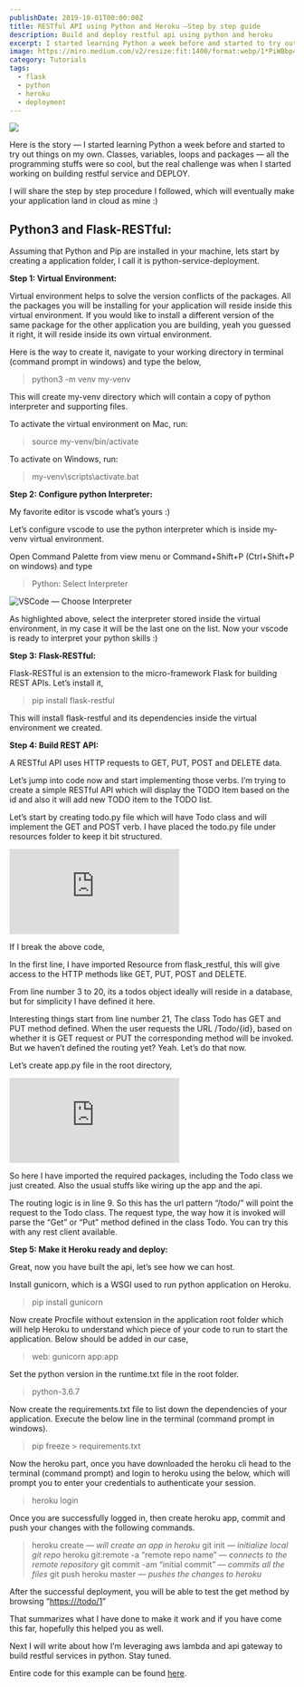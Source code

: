 ```yaml
---
publishDate: 2019-10-01T00:00:00Z
title: RESTful API using Python and Heroku —Step by step guide
description: Build and deploy restful api using python and heroku
excerpt: I started learning Python a week before and started to try out things on my own. Classes, variables, loops and packages — all the programming stuffs were so cool, but the real challenge was when I started working on building restful service and DEPLOY.
image: https://miro.medium.com/v2/resize:fit:1400/format:webp/1*PiWBbp4H76ITuEMRW6EyrQ.jpeg
category: Tutorials
tags:
  - flask
  - python
  - heroku
  - deployment
---
```


![](https://miro.medium.com/v2/resize:fit:1400/format:webp/1*PiWBbp4H76ITuEMRW6EyrQ.jpeg)

Here is the story — I started learning Python a week before and started to try out things on my own. Classes, variables, loops and packages — all the programming stuffs were so cool, but the real challenge was when I started working on building restful service and DEPLOY.

I will share the step by step procedure I followed, which will eventually make your application land in cloud as mine :)

## **Python3 and Flask-RESTful:**

Assuming that Python and Pip are installed in your machine, lets start by creating a application folder, I call it is python-service-deployment.

**Step 1: Virtual Environment:**

Virtual environment helps to solve the version conflicts of the packages. All the packages you will be installing for your application will reside inside this virtual environment. If you would like to install a different version of the same package for the other application you are building, yeah you guessed it right, it will reside inside its own virtual environment.

Here is the way to create it, navigate to your working directory in terminal (command prompt in windows) and type the below,

> python3 -m venv my-venv

This will create my-venv directory which will contain a copy of python interpreter and supporting files.

To activate the virtual environment on Mac, run:

> source my-venv/bin/activate

To activate on Windows, run:

> my-venv\scripts\activate.bat

**Step 2: Configure python Interpreter:**

My favorite editor is vscode what’s yours :)

Let’s configure vscode to use the python interpreter which is inside my-venv virtual environment.

Open Command Palette from view menu or Command+Shift+P (Ctrl+Shift+P on windows) and type

> Python: Select Interpreter

![VSCode — Choose Interpreter](https://cdn-images-1.medium.com/max/2408/1*stDvishtciXeHi6SP5RMcg.png)

As highlighted above, select the interpreter stored inside the virtual environment, in my case it will be the last one on the list. Now your vscode is ready to interpret your python skills :)

**Step 3: Flask-RESTful:**

Flask-RESTful is an extension to the micro-framework Flask for building REST APIs. Let’s install it,

> pip install flask-restful

This will install flask-restful and its dependencies inside the virtual environment we created.

**Step 4: Build REST API:**

A RESTful API uses HTTP requests to GET, PUT, POST and DELETE data.

Let’s jump into code now and start implementing those verbs. I’m trying to create a simple RESTful API which will display the TODO Item based on the id and also it will add new TODO item to the TODO list.

Let’s start by creating todo.py file which will have Todo class and will implement the GET and POST verb. I have placed the todo.py file under resources folder to keep it bit structured.

 <iframe src="https://medium.com/media/c373f234e24ab818bab62bb7d485530c" frameborder=0></iframe>

If I break the above code,

In the first line, I have imported Resource from flask_restful, this will give access to the HTTP methods like GET, PUT, POST and DELETE.

From line number 3 to 20, its a todos object ideally will reside in a database, but for simplicity I have defined it here.

Interesting things start from line number 21, The class Todo has GET and PUT method defined. When the user requests the URL /Todo/{id}, based on whether it is GET request or PUT the corresponding method will be invoked. But we haven’t defined the routing yet? Yeah. Let’s do that now.

Let’s create app.py file in the root directory,

 <iframe src="https://medium.com/media/2659d8e2e4f688337765a2395cc2ef45" frameborder=0></iframe>

So here I have imported the required packages, including the Todo class we just created. Also the usual stuffs like wiring up the app and the api.

The routing logic is in line 9. So this has the url pattern “/todo/<id>” will point the request to the Todo class. The request type, the way how it is invoked will parse the “Get” or “Put” method defined in the class Todo. You can try this with any rest client available.

**Step 5: Make it Heroku ready and deploy:**

Great, now you have built the api, let’s see how we can host.

Install gunicorn, which is a WSGI used to run python application on Heroku.

> pip install gunicorn

Now create Procfile without extension in the application root folder which will help Heroku to understand which piece of your code to run to start the application. Below should be added in our case,

> web: gunicorn app:app

Set the python version in the runtime.txt file in the root folder.

> python-3.6.7

Now create the requirements.txt file to list down the dependencies of your application. Execute the below line in the terminal (command prompt in windows).

> pip freeze > requirements.txt

Now the heroku part, once you have downloaded the heroku cli head to the terminal (command prompt) and login to heroku using the below, which will prompt you to enter your credentials to authenticate your session.

> heroku login

Once you are successfully logged in, then create heroku app, commit and push your changes with the following commands.

> heroku create _— will create an app in heroku_
> git init _— initialize local git repo_
> heroku git:remote -a “remote repo name” _— connects to the remote repository_
> git commit -am “initial commit” _— commits all the files_
> git push heroku master _— pushes the changes to heroku_

After the successful deployment, you will be able to test the get method by browsing “[https://<heroku domain>/todo/1](https://quiet-refuge-59730.herokuapp.com/todo/1)”

That summarizes what I have done to make it work and if you have come this far, hopefully this helped you as well.

Next I will write about how I’m leveraging aws lambda and api gateway to build restful services in python. Stay tuned.

Entire code for this example can be found [here](https://github.com/parthi22/python-service-deployment).
